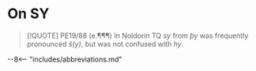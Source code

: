 # On SY

>[!QUOTE] PE19/88 (e.¶¶¶)
>In Noldorin TQ *sy* from *þy* was frequently pronounced *š(y)*, but was not confused with *hy*.

--8<-- "includes/abbreviations.md"